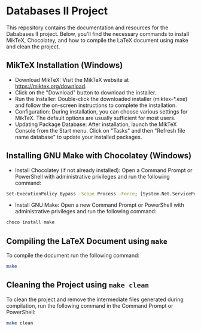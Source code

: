 # Databases II Project

This repository contains the documentation and resources for the Dababases II
project. Below, you'll find the necessary commands to install MikTeX,
Chocolatey, and how to compile the LaTeX document using make and clean the
project.

## MikTeX Installation (Windows)

- Download MikTeX: Visit the MikTeX website at https://miktex.org/download.
- Click on the "Download" button to download the installer.
- Run the Installer: Double-click the downloaded installer (miktex-*.exe) and follow the on-screen instructions to complete the installation.
- Configuration: During installation, you can choose various settings for MikTeX. The default options are usually sufficient for most users.
- Updating Package Database: After installation, launch the MikTeX Console from the Start menu. Click on "Tasks" and then "Refresh file name database" to update your installed packages.

## Installing GNU Make with Chocolatey (Windows)

- Install Chocolatey (if not already installed):
Open a Command Prompt or PowerShell with administrative privileges and run the following command:

```sh
Set-ExecutionPolicy Bypass -Scope Process -Force; [System.Net.ServicePointManager]::SecurityProtocol = [System.Net.ServicePointManager]::SecurityProtocol -bor 3072; iex ((New-Object System.Net.WebClient).DownloadString('https://community.chocolatey.org/install.ps1'))
```

- Install GNU Make:
Open a new Command Prompt or PowerShell with administrative privileges and run the following command:

```sh
choco install make
```

## Compiling the LaTeX Document using `make`

To compile the document run the following command:

```sh
make
```

## Cleaning the Project using `make clean`
To clean the project and remove the intermediate files generated during compilation, run the following command in the Command Prompt or PowerShell:

```sh
make clean
```
